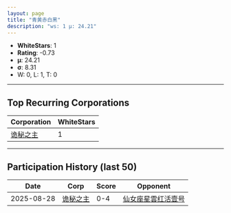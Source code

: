 ```yaml
---
layout: page
title: "青黄赤白黑"
description: "ws: 1 μ: 24.21"
---
```

- **WhiteStars**: 1
- **Rating**: -0.73
- **μ**: 24.21  
- **σ**: 8.31
- W: 0, L: 1, T: 0

---

## Top Recurring Corporations

| Corporation | WhiteStars |
| --- | --- |
| [诡秘之主](https://ws.tsl.rocks/corp/eb1b57992a2b442d3dc52b764e8071ee692986e2ade36fb4bf59f67c0264fe92/) | 1 |

---

## Participation History (last 50)

| Date | Corp | Score | Opponent |
| --- | --- | --- | --- |
| 2025-08-28 | [诡秘之主](https://ws.tsl.rocks/corp/eb1b57992a2b442d3dc52b764e8071ee692986e2ade36fb4bf59f67c0264fe92/) | 0-4 | [仙女座星雲红活壹号](https://ws.tsl.rocks/corp/bee285778d7210bbaca39c7a461392ab7cf3495b5afef61fd9ef64a4709416aa/) |
